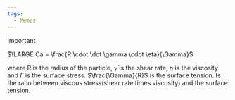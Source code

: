 ```yaml
---
tags:
  - Memes
---
```

>[!important]
>$\LARGE Ca = \frac{R \cdot \dot \gamma \cdot \eta}{\Gamma}$
>

where R is the radius of the particle, $\dot \gamma$ is the shear rate, $\eta$ is the viscosity and $\Gamma$ is the surface stress. $\frac{\Gamma}{R}$ is the surface tension.
Is the ratio between viscous stress(shear rate times viscosity) and the surface tension.
<!--ID: 1695826630662-->

